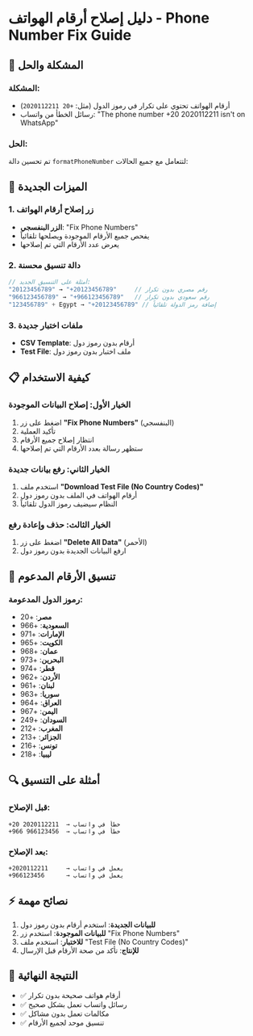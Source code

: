 # دليل إصلاح أرقام الهواتف - Phone Number Fix Guide

## 🔧 المشكلة والحل

### المشكلة:
- أرقام الهواتف تحتوي على تكرار في رموز الدول (مثل: `+20 2020112211`)
- رسائل الخطأ من واتساب: "The phone number +20 2020112211 isn't on WhatsApp"

### الحل:
تم تحسين دالة `formatPhoneNumber` لتتعامل مع جميع الحالات:

## 🚀 الميزات الجديدة

### 1. زر إصلاح أرقام الهواتف
- **الزر البنفسجي**: "Fix Phone Numbers"
- يفحص جميع الأرقام الموجودة ويصلحها تلقائياً
- يعرض عدد الأرقام التي تم إصلاحها

### 2. دالة تنسيق محسنة
```typescript
// أمثلة على التنسيق الجديد:
"20123456789" → "+20123456789"     // رقم مصري بدون تكرار
"966123456789" → "+966123456789"   // رقم سعودي بدون تكرار
"123456789" + Egypt → "+20123456789" // إضافة رمز الدولة تلقائياً
```

### 3. ملفات اختبار جديدة
- **CSV Template**: أرقام بدون رموز دول
- **Test File**: ملف اختبار بدون رموز دول

## 📋 كيفية الاستخدام

### الخيار الأول: إصلاح البيانات الموجودة
1. اضغط على زر **"Fix Phone Numbers"** (البنفسجي)
2. تأكيد العملية
3. انتظار إصلاح جميع الأرقام
4. ستظهر رسالة بعدد الأرقام التي تم إصلاحها

### الخيار الثاني: رفع بيانات جديدة
1. استخدم ملف **"Download Test File (No Country Codes)"**
2. أرقام الهواتف في الملف بدون رموز دول
3. النظام سيضيف رموز الدول تلقائياً

### الخيار الثالث: حذف وإعادة رفع
1. اضغط على زر **"Delete All Data"** (الأحمر)
2. ارفع البيانات الجديدة بدون رموز دول

## 📱 تنسيق الأرقام المدعوم

### رموز الدول المدعومة:
- **مصر**: +20
- **السعودية**: +966
- **الإمارات**: +971
- **الكويت**: +965
- **عمان**: +968
- **البحرين**: +973
- **قطر**: +974
- **الأردن**: +962
- **لبنان**: +961
- **سوريا**: +963
- **العراق**: +964
- **اليمن**: +967
- **السودان**: +249
- **المغرب**: +212
- **الجزائر**: +213
- **تونس**: +216
- **ليبيا**: +218

## 🔍 أمثلة على التنسيق

### قبل الإصلاح:
```
+20 2020112211  → خطأ في واتساب
+966 966123456  → خطأ في واتساب
```

### بعد الإصلاح:
```
+2020112211     → يعمل في واتساب
+966123456      → يعمل في واتساب
```

## ⚡ نصائح مهمة

1. **للبيانات الجديدة**: استخدم أرقام بدون رموز دول
2. **للبيانات الموجودة**: استخدم زر "Fix Phone Numbers"
3. **للاختبار**: استخدم ملف "Test File (No Country Codes)"
4. **للإنتاج**: تأكد من صحة الأرقام قبل الإرسال

## 🎯 النتيجة النهائية

- ✅ أرقام هواتف صحيحة بدون تكرار
- ✅ رسائل واتساب تعمل بشكل صحيح
- ✅ مكالمات تعمل بدون مشاكل
- ✅ تنسيق موحد لجميع الأرقام







